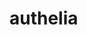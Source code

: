 <!-- generated by markdown-notes-tree -->

# authelia

<!-- optional markdown-notes-tree directory description starts here -->

<!-- optional markdown-notes-tree directory description ends here -->
